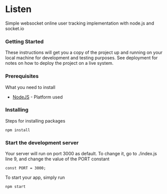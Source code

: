 # Listen
Simple websocket online user tracking implementation with node.js and socket.io

### Getting Started
These instructions will get you a copy of the project up and running on your local machine for development and testing purposes. See deployment for notes on how to deploy the project on a live system.

### Prerequisites
What you need to install
* [NodeJS](https://nodejs.org/en/) - Platform used

### Installing
Steps for installing packages

```
npm install
```

### Start the development server
Your server will run on port 3000 as default. To change it, go to ./index.js line 9, and change the value of the PORT constant

```
const PORT = 3000;
```

To start your app, simply run

```
npm start
```